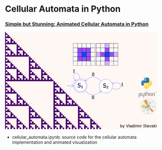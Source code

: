 # Cellular Automata in Python


### [Simple but Stunning: Animated Cellular Automata in Python](https://ilievskiv.github.io/blog/2021-05-02-cellular-automata/)

<center>
<img src="../assets/ca_teaser.png" alt="Cellular Automata" />
</center>

- cellular_automata.ipynb: source code for the cellular automata implementation and
animated visualization